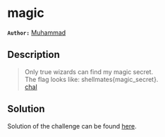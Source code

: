 # magic

**`Author:`** [Muhammad](https://github.com/muhammedBkf)

## Description

  > Only true wizards can find my magic secret.  
  > The flag looks like: shellmates{magic_secret}.  
[chal](challenge/chall)

## Solution

Solution of the challenge can be found [here](solution/).
